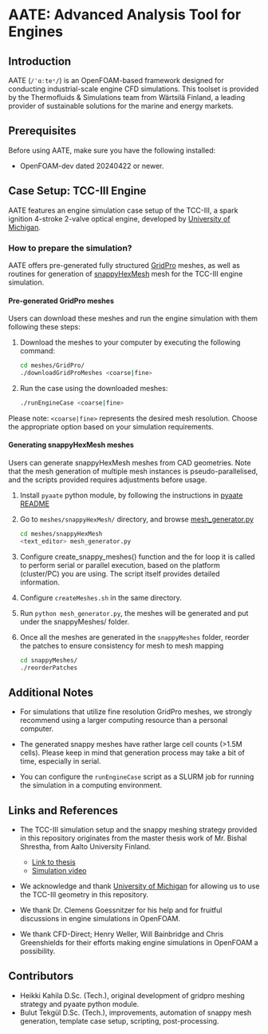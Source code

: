 # AATE: Advanced Analysis Tool for Engines

## Introduction
AATE (`/ˈɑːteˣ/`) is an OpenFOAM-based framework designed for conducting industrial-scale engine CFD simulations. This toolset is provided by the Thermofluids & Simulations team from Wärtsilä Finland, a leading provider of sustainable solutions for the marine and energy markets.

## Prerequisites
Before using AATE, make sure you have the following installed:
- OpenFOAM-dev dated 20240422 or newer.

## Case Setup: TCC-III Engine

AATE features an engine simulation case setup of the TCC-III, a spark ignition 4-stroke 2-valve optical engine, developed by [University of Michigan](https://deepblue.lib.umich.edu/handle/2027.42/108382).

### How to prepare the simulation?
AATE offers pre-generated fully structured [GridPro](https://www.gridpro.com/) meshes, as well as routines for generation of [snappyHexMesh](https://doc.cfd.direct/openfoam/user-guide-v11/snappyhexmesh) mesh for the TCC-III engine simulation.

#### Pre-generated GridPro meshes
Users can download these meshes and run the engine simulation with them following these steps:

1. Download the meshes to your computer by executing the following command:
    ```bash
    cd meshes/GridPro/
    ./downloadGridProMeshes <coarse|fine>
    ```

2. Run the case using the downloaded meshes:
    ```bash
    ./runEngineCase <coarse|fine>
    ```


Please note: `<coarse|fine>` represents the desired mesh resolution. Choose the appropriate option based on your simulation requirements.

#### Generating snappyHexMesh meshes

Users can generate snappyHexMesh meshes from CAD geometries. Note that the mesh generation of multiple mesh instances is pseudo-parallelised, and the scripts  provided requires adjustments before usage.

1. Install `pyaate` python module, by following the instructions in  [pyaate README](pyaate/README.md)

2. Go to `meshes/snappyHexMesh/` directory, and browse [mesh_generator.py](meshes/snappyHexMesh//mesh_generator.py)

    ```bash
    cd meshes/snappyHexMesh
    <text_editor> mesh_generator.py
    ```

3. Configure create_snappy_meshes() function and the for loop it is called to perform serial or parallel execution, based on the platform (cluster/PC) you are using. The script itself provides detailed information.

4. Configure ```createMeshes.sh``` in the same directory.

5. Run ```python mesh_generator.py```, the meshes will be generated and put under the snappyMeshes/ folder.

6. Once all the meshes are generated in the ```snappyMeshes``` folder, reorder the patches to ensure consistency for mesh to mesh mapping

    ```bash
    cd snappyMeshes/
    ./reorderPatches
    ```

## Additional Notes

- For simulations that utilize fine resolution GridPro meshes, we strongly recommend using a larger computing resource than a personal computer.

- The generated snappy meshes have rather large cell counts (>1.5M cells). Please keep in mind that generation process may take a bit of time, especially in serial.

- You can configure the `runEngineCase` script as a SLURM job for running the simulation in a computing environment.

## Links and References

- The TCC-III simulation setup and the snappy meshing strategy provided in this repository originates from the master thesis work of Mr. Bishal Shrestha, from Aalto University Finland.
    - [Link to thesis](https://aaltodoc.aalto.fi/items/72c50f37-f365-47c1-9c28-ba54a1c337d8)
    - [Simulation video](https://youtu.be/EKZjcYNGCfg?si=3mqDxk1PTpv0U61P)

- We acknowledge and thank [University of Michigan](https://deepblue.lib.umich.edu/handle/2027.42/108382) for allowing us to use the TCC-III geometry in this repository.

- We thank Dr. Clemens Goessnitzer for his help and for fruitful discussions in engine simulations in OpenFOAM.

- We thank CFD-Direct; Henry Weller, Will Bainbridge and Chris Greenshields for their efforts making engine simulations in OpenFOAM a possibility.

## Contributors
- Heikki Kahila D.Sc. (Tech.), original development of gridpro meshing strategy and pyaate python module.
- Bulut Tekgül D.Sc. (Tech.), improvements, automation of snappy mesh generation, template case setup, scripting, post-processing.